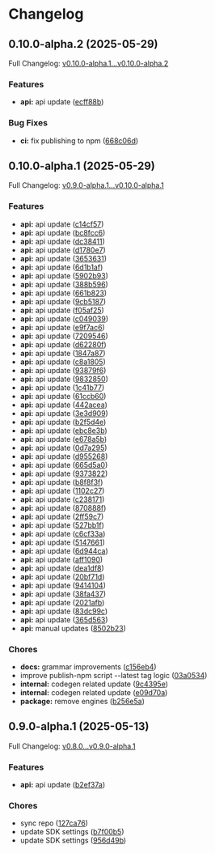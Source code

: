 # Changelog

## 0.10.0-alpha.2 (2025-05-29)

Full Changelog: [v0.10.0-alpha.1...v0.10.0-alpha.2](https://github.com/turbopuffer/turbopuffer-typescript/compare/v0.10.0-alpha.1...v0.10.0-alpha.2)

### Features

* **api:** api update ([ecff88b](https://github.com/turbopuffer/turbopuffer-typescript/commit/ecff88b29412d1d717004120d68de77cda5f6985))


### Bug Fixes

* **ci:** fix publishing to npm ([668c06d](https://github.com/turbopuffer/turbopuffer-typescript/commit/668c06db3f5bab19385c4a5991e45d8d01a9638b))

## 0.10.0-alpha.1 (2025-05-29)

Full Changelog: [v0.9.0-alpha.1...v0.10.0-alpha.1](https://github.com/turbopuffer/turbopuffer-typescript/compare/v0.9.0-alpha.1...v0.10.0-alpha.1)

### Features

* **api:** api update ([c14cf57](https://github.com/turbopuffer/turbopuffer-typescript/commit/c14cf57c0605191d00225a79c254ba22f4a0f4af))
* **api:** api update ([bc8fcc6](https://github.com/turbopuffer/turbopuffer-typescript/commit/bc8fcc69ff66dc7ede53c494ead64059962dbdb6))
* **api:** api update ([dc38411](https://github.com/turbopuffer/turbopuffer-typescript/commit/dc384110dd1988c7f3c63796035002e0bfb19b47))
* **api:** api update ([d1780e7](https://github.com/turbopuffer/turbopuffer-typescript/commit/d1780e78369667a9e1023ef15580d73a0c610cea))
* **api:** api update ([3653631](https://github.com/turbopuffer/turbopuffer-typescript/commit/365363157c9449f7de7d9b0dc79a31b027e82e75))
* **api:** api update ([6d1b1af](https://github.com/turbopuffer/turbopuffer-typescript/commit/6d1b1af92ba79120ade3b3315eb2827a66816a98))
* **api:** api update ([5902b93](https://github.com/turbopuffer/turbopuffer-typescript/commit/5902b935c5268593264e9ed8eb40f461df311337))
* **api:** api update ([388b596](https://github.com/turbopuffer/turbopuffer-typescript/commit/388b596b8544b051566debdc461e3d03f06c3e74))
* **api:** api update ([661b823](https://github.com/turbopuffer/turbopuffer-typescript/commit/661b823c2320ecdec391fefd714512021cd7725d))
* **api:** api update ([9cb5187](https://github.com/turbopuffer/turbopuffer-typescript/commit/9cb5187fcf0cb69561923f3ea6a7aab26a258052))
* **api:** api update ([f05af25](https://github.com/turbopuffer/turbopuffer-typescript/commit/f05af25e33ee5c2edce54c5f6b00ea8b606cfdd3))
* **api:** api update ([c049039](https://github.com/turbopuffer/turbopuffer-typescript/commit/c0490399b9aba67d8633804e7b988db3fa220ba0))
* **api:** api update ([e9f7ac6](https://github.com/turbopuffer/turbopuffer-typescript/commit/e9f7ac62c76ef7830b2fb5b81f5201da5509e0e4))
* **api:** api update ([7209546](https://github.com/turbopuffer/turbopuffer-typescript/commit/7209546472d2ae6157b8fc42060a65f4ce3c8d9c))
* **api:** api update ([d62280f](https://github.com/turbopuffer/turbopuffer-typescript/commit/d62280fe25ccb123219a754037101dd28f8ad819))
* **api:** api update ([1847a87](https://github.com/turbopuffer/turbopuffer-typescript/commit/1847a87ed40abdcb5dd14f58c01206859f3877ab))
* **api:** api update ([c8a1805](https://github.com/turbopuffer/turbopuffer-typescript/commit/c8a1805f00663fe33935286acf510ac7bb83a4b4))
* **api:** api update ([93879f6](https://github.com/turbopuffer/turbopuffer-typescript/commit/93879f6d9431d14c23bbe7b65c3cd8e775ec28b4))
* **api:** api update ([9832850](https://github.com/turbopuffer/turbopuffer-typescript/commit/983285069f39312da239a8f32018e5942e5bd446))
* **api:** api update ([1c41b77](https://github.com/turbopuffer/turbopuffer-typescript/commit/1c41b7737bbc1742047201265773c3f88c3f7ea6))
* **api:** api update ([61ccb60](https://github.com/turbopuffer/turbopuffer-typescript/commit/61ccb6019e7e5c2a5b93b6f640081b1621a61275))
* **api:** api update ([442acea](https://github.com/turbopuffer/turbopuffer-typescript/commit/442acead663efe624e2cef6d81f42558be69cb0c))
* **api:** api update ([3e3d909](https://github.com/turbopuffer/turbopuffer-typescript/commit/3e3d9097e36d121386facfe04071abe34c5b53c4))
* **api:** api update ([b2f5d4e](https://github.com/turbopuffer/turbopuffer-typescript/commit/b2f5d4e94f4a9853226afc4a5ab76ed9ca1a610e))
* **api:** api update ([ebc8e3b](https://github.com/turbopuffer/turbopuffer-typescript/commit/ebc8e3b8dd6d24efb330dc979f1eecd08ff7c519))
* **api:** api update ([e678a5b](https://github.com/turbopuffer/turbopuffer-typescript/commit/e678a5ba3e21141bbd6a2844a7622190b53462e5))
* **api:** api update ([0d7a295](https://github.com/turbopuffer/turbopuffer-typescript/commit/0d7a2958d64744b24315be364eca781fd10f891b))
* **api:** api update ([d955268](https://github.com/turbopuffer/turbopuffer-typescript/commit/d955268c6cca1e1d3742df4925bc2fa869e505f0))
* **api:** api update ([665d5a0](https://github.com/turbopuffer/turbopuffer-typescript/commit/665d5a0f9478c34fd345534dd937a1fae18d408f))
* **api:** api update ([9373822](https://github.com/turbopuffer/turbopuffer-typescript/commit/9373822dc5a77a0c3c1680ced86ef38556408c40))
* **api:** api update ([b8f8f3f](https://github.com/turbopuffer/turbopuffer-typescript/commit/b8f8f3f47fbb418a7a10c8994af99b39c02132c4))
* **api:** api update ([1102c27](https://github.com/turbopuffer/turbopuffer-typescript/commit/1102c2734a99b769c860caf500c52cba6a374e4d))
* **api:** api update ([c238171](https://github.com/turbopuffer/turbopuffer-typescript/commit/c2381715a1dcf4b48354a192d5a2b8aaf9156723))
* **api:** api update ([870888f](https://github.com/turbopuffer/turbopuffer-typescript/commit/870888f42f3003758f0f986d9c5943448884b12d))
* **api:** api update ([2ff59c7](https://github.com/turbopuffer/turbopuffer-typescript/commit/2ff59c70cb17915b6d06220165ad5eca6716ce69))
* **api:** api update ([527bb1f](https://github.com/turbopuffer/turbopuffer-typescript/commit/527bb1f494aee029c7899e03e55151d6ea9e63cc))
* **api:** api update ([c6cf33a](https://github.com/turbopuffer/turbopuffer-typescript/commit/c6cf33a0f3d82e2b3b669b60fd5241a387302329))
* **api:** api update ([5147661](https://github.com/turbopuffer/turbopuffer-typescript/commit/5147661ea2870a5a686d8d22d8341f3da6908212))
* **api:** api update ([6d944ca](https://github.com/turbopuffer/turbopuffer-typescript/commit/6d944ca98d9aa5de7a5363c9f9f50237f1b090b7))
* **api:** api update ([aff1090](https://github.com/turbopuffer/turbopuffer-typescript/commit/aff109057adaa30e5a117fc49fc0fb109599614b))
* **api:** api update ([dea1df8](https://github.com/turbopuffer/turbopuffer-typescript/commit/dea1df82cbf995137cbfab915a8076ff4e4b9040))
* **api:** api update ([20bf71d](https://github.com/turbopuffer/turbopuffer-typescript/commit/20bf71d8652874acfea925957e8fbeed265868ff))
* **api:** api update ([9414104](https://github.com/turbopuffer/turbopuffer-typescript/commit/9414104c4f623f12eb74e29bc9d06ae0b011b8bb))
* **api:** api update ([38fa437](https://github.com/turbopuffer/turbopuffer-typescript/commit/38fa4371b495d6378e6f6370c6e4cb27ed8257fd))
* **api:** api update ([2021afb](https://github.com/turbopuffer/turbopuffer-typescript/commit/2021afb6b40b26b34ac2a64542e2a70fa12e4813))
* **api:** api update ([83dc99c](https://github.com/turbopuffer/turbopuffer-typescript/commit/83dc99c25ad1c652a5d9d0c35ed74f8a72632ffd))
* **api:** api update ([365d563](https://github.com/turbopuffer/turbopuffer-typescript/commit/365d56396e26e7479d761026bc8d615ccf8798ab))
* **api:** manual updates ([8502b23](https://github.com/turbopuffer/turbopuffer-typescript/commit/8502b233a50b85411d48b8a81b2c6bbaf29a0673))


### Chores

* **docs:** grammar improvements ([c156eb4](https://github.com/turbopuffer/turbopuffer-typescript/commit/c156eb45d7f941bc2dd4c2af6da4d9d19c6bddac))
* improve publish-npm script --latest tag logic ([03a0534](https://github.com/turbopuffer/turbopuffer-typescript/commit/03a05340e2401b8e01ef0f4a07ed9887b7604ae0))
* **internal:** codegen related update ([9c4395e](https://github.com/turbopuffer/turbopuffer-typescript/commit/9c4395e334b4e854e8fa2df37985d4e0dfc1479b))
* **internal:** codegen related update ([e09d70a](https://github.com/turbopuffer/turbopuffer-typescript/commit/e09d70a6ed09d330d564d0867dd78336691079ec))
* **package:** remove engines ([b256e5a](https://github.com/turbopuffer/turbopuffer-typescript/commit/b256e5a46544d538cae262bccb3c2daaf10c8d63))

## 0.9.0-alpha.1 (2025-05-13)

Full Changelog: [v0.8.0...v0.9.0-alpha.1](https://github.com/turbopuffer/turbopuffer-typescript/compare/v0.8.0...v0.9.0-alpha.1)

### Features

* **api:** api update ([b2ef37a](https://github.com/turbopuffer/turbopuffer-typescript/commit/b2ef37adc944f9aed21a0d8b8854037796ff7de8))


### Chores

* sync repo ([127ca76](https://github.com/turbopuffer/turbopuffer-typescript/commit/127ca76fe6b7f52299e727bbe88766d05a83b86d))
* update SDK settings ([b7f00b5](https://github.com/turbopuffer/turbopuffer-typescript/commit/b7f00b513d4defc9cec866e8ea1830ed7a92f525))
* update SDK settings ([956d49b](https://github.com/turbopuffer/turbopuffer-typescript/commit/956d49b2ccd68965cb4f2c7b623f666d6c936952))
